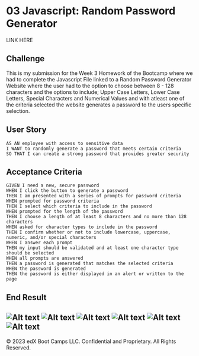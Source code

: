 # 03 Javascript: Random Password Generator

LINK HERE

## Challenge
This is my submission for the Week 3 Homework of the Bootcamp where we had to complete the Javascript File linked to a Random Password Generator Website where the user had to the option to choose between 8 - 128 characters and the options to include; Upper Case Letters, Lower Case Letters, Special Characters and Numerical Values and with atleast one of the criteria selected the website generates a password to the users specific selection.


## User Story

```
AS AN employee with access to sensitive data
I WANT to randomly generate a password that meets certain criteria
SO THAT I can create a strong password that provides greater security
```

## Acceptance Criteria

```
GIVEN I need a new, secure password
WHEN I click the button to generate a password
THEN I am presented with a series of prompts for password criteria
WHEN prompted for password criteria
THEN I select which criteria to include in the password
WHEN prompted for the length of the password
THEN I choose a length of at least 8 characters and no more than 128 characters
WHEN asked for character types to include in the password
THEN I confirm whether or not to include lowercase, uppercase, numeric, and/or special characters
WHEN I answer each prompt
THEN my input should be validated and at least one character type should be selected
WHEN all prompts are answered
THEN a password is generated that matches the selected criteria
WHEN the password is generated
THEN the password is either displayed in an alert or written to the page
```

## End Result
![Alt text](<Assets/Screenshot 2023-12-03 at 4.53.06 pm.png>)
![Alt text](<Assets/Screenshot 2023-12-03 at 4.55.07 pm.png>)
![Alt text](<Assets/Screenshot 2023-12-03 at 5.17.02 pm.png>)
![Alt text](<Assets/Screenshot 2023-12-03 at 5.18.04 pm.png>)
![Alt text](<Assets/Screenshot 2023-12-03 at 5.18.31 pm.png>)
![Alt text](<Assets/Screenshot 2023-12-03 at 5.18.58 pm.png>)
---
© 2023 edX Boot Camps LLC. Confidential and Proprietary. All Rights Reserved.